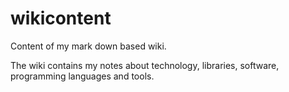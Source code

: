 wikicontent
===========

Content of my mark down based wiki.

The wiki contains my notes about technology, libraries, software, programming languages and tools. 

